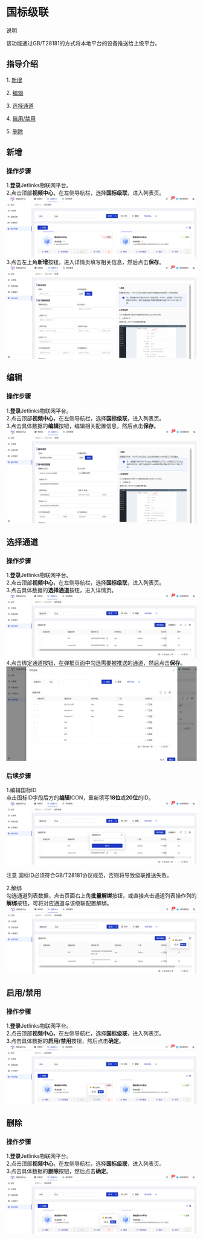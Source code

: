 # 国标级联
<div class='explanation primary'>
  <p class='explanation-title-warp'>
    <span class='iconfont icon-bangzhu explanation-icon'></span>
    <span class='explanation-title font-weight'>说明</span>
  </p>

该功能通过GB/T28181的方式将本地平台的设备推送给上级平台。

</div>

## 指导介绍

  <p>1. <a href="/Video_Center/National_standard_cascade.html#新增">新增</a></p>
  <p>2. <a href="/Video_Center/National_standard_cascade.html#编辑">编辑</a></p>
  <p>3. <a href="/Video_Center/National_standard_cascade.html#选择通道">选择通道</a></p>
  <p>4. <a href="/Video_Center/National_standard_cascade.html#启用-禁用">启用/禁用</a></p>
  <p>5. <a href="/Video_Center/National_standard_cascade.html#删除">删除</a></p>

## 新增
### 操作步骤
1.**登录**Jetlinks物联网平台。</br>
2.点击顶部**视频中心**，在左侧导航栏，选择**国标级联**，进入列表页。</br>
![](./img/136.png)
3.点击左上角**新增**按钮，进入详情页填写相关信息，然后点击**保存**。</br>
![](./img/137.png)

## 编辑
### 操作步骤
1.**登录**Jetlinks物联网平台。</br>
2.点击顶部**视频中心**，在左侧导航栏，选择**国标级联**，进入列表页。</br>
3.点击具体数据的**编辑**按钮，编辑相关配置信息，然后点击**保存**。</br>
![](./img/139.png)

## 选择通道
### 操作步骤
1.**登录**Jetlinks物联网平台。</br>
2.点击顶部**视频中心**，在左侧导航栏，选择**国标级联**，进入列表页。</br>
3.点击具体数据的**选择通道**按钮，进入详情页。</br>
![](./img/140.png)
4.点击绑定通道按钮，在弹框页面中勾选需要被推送的通道，然后点击**保存**。</br>
![](./img/141.png)


### 后续步骤
1.编辑国标ID</br>
点击国标ID字段后方的**编辑**ICON，重新填写**18位**或**20位**的ID。
![](./img/143.png)
<div class='explanation'>
  <span class='explanation-icon primary-color ring-border'></span>
  <span class='primary-color font-weight'>注意</span>
  国标ID必须符合GB/T28181协议规范，否则将导致级联推送失败。
</div>

2.解绑</br>
勾选通道列表数据，点击页面右上角**批量解绑**按钮，或直接点击通道列表操作列的**解绑**按钮，可将对应通道与该级联配置解绑。
![](./img/142.png)
</div>

## 启用/禁用
### 操作步骤
1.**登录**Jetlinks物联网平台。</br>
2.点击顶部**视频中心**，在左侧导航栏，选择**国标级联**，进入列表页。</br>
3.点击具体数据的**启用/禁用**按钮，然后点击**确定**。</br>
![](./img/144.png)

## 删除
### 操作步骤
1.**登录**Jetlinks物联网平台。</br>
2.点击顶部**视频中心**，在左侧导航栏，选择**国标级联**，进入列表页。</br>
3.点击具体数据的**删除**按钮，然后点击**确定**。</br>
![](./img/145.png)
